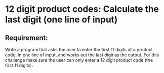 # 12 digit product codes: Calculate the last digit (one line of input)

## Requirement:

Write a program that asks the user to enter the first 11 digits of a
product code, in one line of input, and works out the last digit
as the output.
For this challenge make sure the user can only enter a 12 digit
product code (the first 11 digits).
